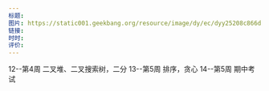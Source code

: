 ```yaml
---
标题: 
图片: https://static001.geekbang.org/resource/image/dy/ec/dyy25208c866dd9bb4aa7a4289a358ec.jpg
链接: 
时时: 
评价:
---
```


12--第4周  二叉堆、二叉搜索树，二分
13--第5周  排序，贪心
14--第5周  期中考试
